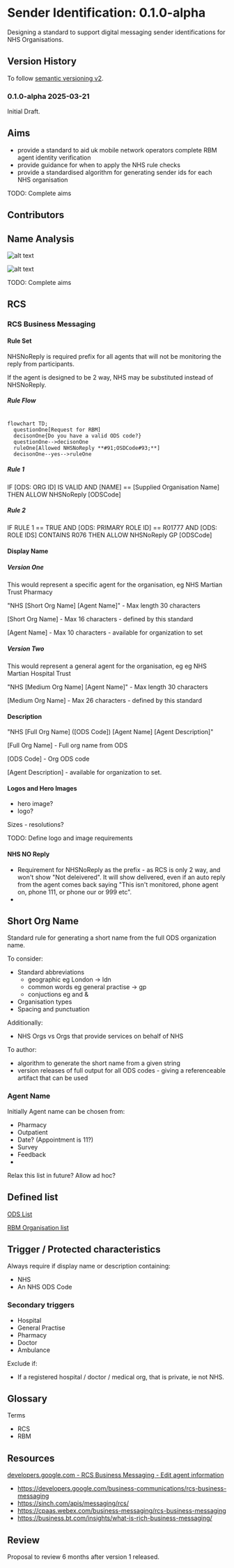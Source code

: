 # Sender Identification: 0.1.0-alpha

Designing a standard to support digital messaging sender identifications for NHS Organisations.

## Version History

To follow [semantic versioning v2](https://semver.org/).

### 0.1.0-alpha 2025-03-21

Initial Draft.

## Aims

- provide a standard to aid uk mobile network operators complete RBM agent identity verification
- provide guidance for when to apply the NHS rule checks
- provide a standardised algorithm for generating sender ids for each NHS organisation

TODO: Complete aims

## Contributors

## Name Analysis

![alt text](image-1.png)

![alt text](image-2.png)

TODO: Complete aims

## RCS

### RCS Business Messaging

#### Rule Set

NHSNoReply is required prefix for all agents that will not be monitoring the reply from participants.

If the agent is designed to be 2 way, NHS may be substituted instead of NHSNoReply.

##### Rule Flow

```mermaid

flowchart TD;
  questionOne[Request for RBM]
  decisonOne{Do you have a valid ODS code?}
  questionOne-->decisonOne
  ruleOne[Allowed NHSNoReply **#91;OSDCode#93;**]
  decisonOne--yes-->ruleOne
```

##### Rule 1

IF
  [ODS: ORG ID] IS VALID AND [NAME] == [Supplied Organisation Name]
THEN
  ALLOW NHSNoReply [ODSCode]

##### Rule 2

IF
  RULE 1 == TRUE
AND
  [ODS: PRIMARY ROLE ID] == R01777
AND
  [ODS: ROLE IDS] CONTAINS R076
THEN
  ALLOW NHSNoReply GP [ODSCode]


#### Display Name

##### Version One

This would represent a specific agent for the organisation, eg NHS Martian Trust Pharmacy

"NHS [Short Org Name] [Agent Name]" - Max length 30 characters

[Short Org Name] - Max 16 characters - defined by this standard

[Agent Name] - Max 10 characters - available for organization to set

##### Version Two

This would represent a general agent for the organisation, eg eg NHS Martian Hospital Trust

"NHS [Medium Org Name] [Agent Name]" - Max length 30 characters

[Medium Org Name] - Max 26 characters - defined by this standard

#### Description

"NHS [Full Org Name] ([ODS Code]) [Agent Name] [Agent Description]"

[Full Org Name] - Full org name from ODS

[ODS Code] - Org ODS code

[Agent Description] - available for organization to set.


#### Logos and Hero Images

- hero image?
- logo?

Sizes - resolutions?

TODO: Define logo and image requirements

#### NHS NO Reply

- Requirement for NHSNoReply as the prefix - as RCS is only 2 way, and won't show "Not deleivered". It will show delivered, even if an auto reply from the agent comes back saying "This isn't monitored, phone agent on, phone 111, or phone our or 999 etc".
- 

## Short Org Name

Standard rule for generating a short name from the full ODS organization name.

To consider:

- Standard abbreviations
  - geographic eg London -> ldn
  - common words eg general practise -> gp
  - conjuctions eg and &
- Organisation types
- Spacing and punctuation

Additionally:

- NHS Orgs vs Orgs that provide services on behalf of NHS

To author:

- algorithm to generate the short name from a given string
- version releases of full output for all ODS codes - giving a referenceable artifact that can be used

### Agent Name

Initially Agent name can be chosen from:

- Pharmacy
- Outpatient
- Date? (Appointment is 11?)
- Survey
- Feedback
- 

Relax this list in future? Allow ad hoc?

## Defined list

[ODS List](ods.yml)

[RBM Organisation list](senderids.yml)

## Trigger / Protected characteristics

Always require if display name or description containing:

- NHS
- An NHS ODS Code

### Secondary triggers

- Hospital
- General Practise
- Pharmacy
- Doctor
- Ambulance

Exclude if:

- If a registered hospital / doctor / medical org, that is private, ie not NHS.

## Glossary

Terms

- RCS
- RBM

## Resources

[developers.google.com - RCS Business Messaging - Edit agent information](https://developers.google.com/business-communications/rcs-business-messaging/guides/build/agents/edit-agent-information)
- https://developers.google.com/business-communications/rcs-business-messaging 
- https://sinch.com/apis/messaging/rcs/
- https://cpaas.webex.com/business-messaging/rcs-business-messaging
- https://business.bt.com/insights/what-is-rich-business-messaging/
## Review

Proposal to review 6 months after version 1 released.